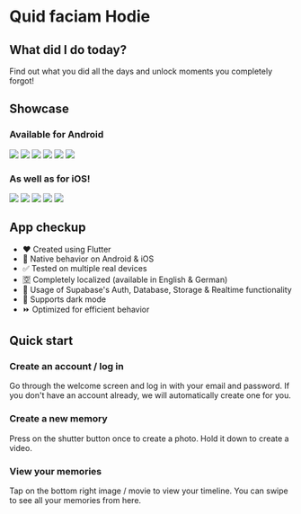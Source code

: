 # Quid faciam Hodie

## What did I do today?

Find out what you did all the days and unlock moments you completely forgot!


## Showcase

### Available for Android

<p float="left">
    <img src="readme_content/store_previews/ios/0_timeline.png" />
    <img src="readme_content/store_previews/ios/1_calendar.png" />
    <img src="readme_content/store_previews/ios/2_details_1.png" />
    <img src="readme_content/store_previews/ios/2_details_2.png" />
    <img src="readme_content/store_previews/ios/3_welcome.png" />
    <img src="readme_content/store_previews/ios/4_login.png" />
</p>

### As well as for iOS!

<p float="left">
    <img src="readme_content/store_previews/ios/0_timeline.png" />
    <img src="readme_content/store_previews/ios/1_calendar.png" />
    <img src="readme_content/store_previews/ios/2_details_1.png" />
    <img src="readme_content/store_previews/ios/2_details_2.png" />
    <img src="readme_content/store_previews/ios/3_welcome.png" />
</p>


## App checkup

* :heart: Created using Flutter
* :apple: Native behavior on Android & iOS
* :white_check_mark: Tested on multiple real devices
* :u7a7a: Completely localized (available in English & German)
* :flashlight: Usage of Supabase's Auth, Database, Storage & Realtime functionality
* :new_moon_with_face: Supports dark mode
* :fast_forward: Optimized for efficient behavior


## Quick start

### Create an account / log in

Go through the welcome screen and log in with your email and password.
If you don't have an account already, we will automatically create one for you.

### Create a new memory

Press on the shutter button once to create a photo.
Hold it down to create a video.

### View your memories

Tap on the bottom right image / movie to view your timeline.
You can swipe to see all your memories from here.
